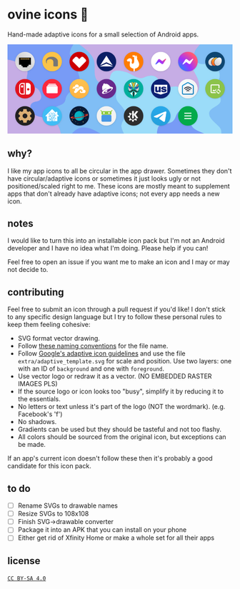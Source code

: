 # ovine icons 🐏

Hand-made adaptive icons for a small selection of Android apps.

![icon preview image](extra/preview.png)

## why?

I like my app icons to all be circular in the app drawer. Sometimes they don't have circular/adaptive icons or sometimes it just looks ugly or not positioned/scaled right to me. These icons are mostly meant to supplement apps that don't already have adaptive icons; not every app needs a new icon.

## notes

I would like to turn this into an installable icon pack but I'm not an Android developer and I have no idea what I'm doing. Please help if you can!

Feel free to open an issue if you want me to make an icon and I may or may not decide to.

## contributing

Feel free to submit an icon through a pull request if you'd like! I don't stick to any specific design language but I try to follow these personal rules to keep them feeling cohesive:
- SVG format vector drawing.
- Follow <a href="https://github.com/jahirfiquitiva/Blueprint/wiki/Setting-up-icon-pack-(Part-2}#naming-icons">these naming conventions</a> for the file name.
- Follow [Google's adaptive icon guidelines](https://developer.android.com/google-play/resources/icon-design-specifications) and use the file `extra/adaptive_template.svg` for scale and position. Use two layers: one with an ID of `background` and one with `foreground`.
- Use vector logo or redraw it as a vector. (NO EMBEDDED RASTER IMAGES PLS)
- If the source logo or icon looks too "busy", simplify it by reducing it to the essentials.
- No letters or text unless it's part of the logo (NOT the wordmark). (e.g. Facebook's 'f')
- No shadows.
- Gradients can be used but they should be tasteful and not too flashy.
- All colors should be sourced from the original icon, but exceptions can be made.

If an app's current icon doesn't follow these then it's probably a good candidate for this icon pack.

## to do

- [ ] Rename SVGs to drawable names
- [ ] Resize SVGs to 108x108
- [ ] Finish SVG->drawable converter
- [ ] Package it into an APK that you can install on your phone
- [ ] Either get rid of Xfinity Home or make a whole set for all their apps

## license

[`CC BY-SA 4.0`](https://creativecommons.org/licenses/by-sa/4.0/)
